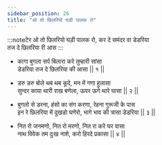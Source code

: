 ```yaml
---
sidebar_position: 26
title: "ओ तो छिलरियो घड़ी पालक रो"
---
```


:::noteटेर
ओ तो छिलरियो घड़ी पालक रो, कर दे समंदर वा डेडरिया <br/>
तज दे छिलरिया री आस
:::

- कागा बुगला सर्प बिलारा करे तुम्हारी सांसा <br/>
  डेडरिया तज दे छिलरिया की आसा || १ ||

- डरु डरु बोले थब थब कूदे, मन में गणा हुलासा <br/>
  सुन्दर काया थारी राख बणेला, ऊपर ऊगे थारे घासा || २ ||

- बुगलो से डरना, हंसो का संग करणा, रेहना गुरूजी के पास <br/>
  इन रे छिलरिया में दुखडो घणेरो, भागे भाव की त्रासा डेडरिया || ३ ||

- नित रो जनमणो, नित रो मरणो, नित रा करे घर वासा <br/>
  नाथ विवेक तम दुःख नाशे, करो हिरदे प्रकासा || ४ ||
